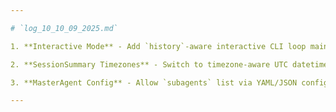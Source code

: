 ```yaml
---

# `log_10_10_09_2025.md`

1. **Interactive Mode** - Add `history`-aware interactive CLI loop maintaining session context.

2. **SessionSummary Timezones** - Switch to timezone-aware UTC datetimes and update tests.

3. **MasterAgent Config** - Allow `subagents` list via YAML/JSON config and validate.

---
```


